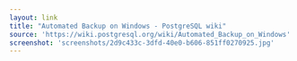 ```yaml
---
layout: link
title: "Automated Backup on Windows - PostgreSQL wiki"
source: 'https://wiki.postgresql.org/wiki/Automated_Backup_on_Windows'
screenshot: 'screenshots/2d9c433c-3dfd-40e0-b606-851ff0270925.jpg'
---
```


